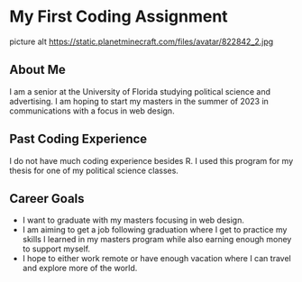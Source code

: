 # My First Coding Assignment #
picture alt https://static.planetminecraft.com/files/avatar/822842_2.jpg

## About Me ##
I am a senior at the University of Florida studying political science and advertising. I am hoping to start my masters in the summer of 2023 in communications with a focus in web design. 

## Past Coding Experience ##
I do not have much coding experience besides R. I used this program for my thesis for one of my political science classes.

## Career Goals ##
* I want to graduate with my masters focusing in web design.
* I am aiming to get a job following graduation where I get to practice my skills I learned in my masters program while also earning enough money to support myself.
* I hope to either work remote or have enough vacation where I can travel and explore more of the world.